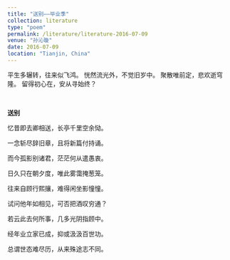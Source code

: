 ```yaml
---
title: "送别——毕业季"
collection: literature
type: "poem"
permalink: /literature/literature-2016-07-09
venue: "孙沁璇"
date: 2016-07-09
location: "Tianjin, China"
---
```


平生多辗转，往来似飞鸿。
恍然流光外，不觉旧岁中。
聚散唯前定，悲欢逝穹隆。
留得初心在，安从寻始终？ 

<br>

**送别**

忆昔即去卿相送，长亭千里空余恸。

一念斩尽辞旧章，且将新篇付持诵。

而今孤影别诸君，茫茫何从遣愚衷。

日久只在朝夕度，唯此雾霭掩葱笼。

往来自顾行熙攘，难得闲坐影憧憧。

试问他年如相见，可否把酒叹穷通？

若云此去何所事，几多光阴指顾中。

经年业立家已成，抑或汲汲百世功。

总谓世态难尽历，从来殊途志不同。

<br>

